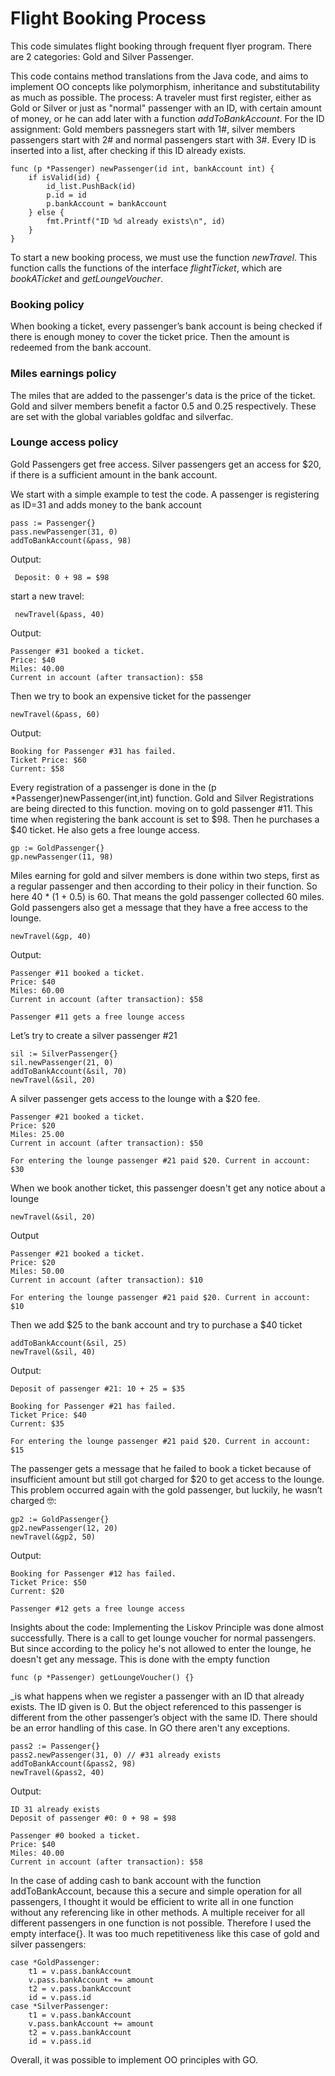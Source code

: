 # Flight Booking Process
This code simulates flight booking through frequent flyer program. There are 2 categories: Gold and Silver Passenger.

This code contains method translations from the Java code, and aims to implement OO concepts like polymorphism, inheritance and substitutability as much as possible.
The process: A traveler must first register, either as Gold or Silver or just as "normal" passenger with an ID, with certain amount of money, or he can add later with a function _addToBankAccount_.
For the ID assignment: Gold members passnegers start with 1#, silver members passengers start with 2# and normal passengers start with 3#. Every ID is inserted into a list, after checking if this ID already exists.

```
func (p *Passenger) newPassenger(id int, bankAccount int) {
	if isValid(id) {
		id_list.PushBack(id)
		p.id = id
		p.bankAccount = bankAccount
	} else {
		fmt.Printf("ID %d already exists\n", id)
	}
}
```

To start a new booking process, we must use the function _newTravel_. This function calls the functions of the interface _flightTicket_, which are _bookATicket_ and _getLoungeVoucher_.

### Booking policy
When booking a ticket, every passenger’s bank account is being checked if there is enough money to cover the ticket price. Then the amount is redeemed from the bank account.

### Miles earnings policy
The miles that are added to the passenger's data is the price of the ticket.
Gold and silver members benefit a factor 0.5 and 0.25 respectively. These are set with the global variables goldfac and silverfac.


### Lounge access policy
Gold Passengers get free access.
Silver passengers get an access for $20, if there is a sufficient amount in the bank account.



We start with a simple example to test the code.
A passenger is registering as ID=31 and adds money to the bank account

``` 
pass := Passenger{} 
pass.newPassenger(31, 0) 
addToBankAccount(&pass, 98)
``` 



Output:
``` 
 Deposit: 0 + 98 = $98 
``` 
start a new travel:
``` 
 newTravel(&pass, 40)
``` 

Output:

``` 
Passenger #31 booked a ticket.
Price: $40
Miles: 40.00
Current in account (after transaction): $58
``` 

Then we try to book an expensive ticket for the passenger
``` 
newTravel(&pass, 60)
``` 

Output:
``` 
Booking for Passenger #31 has failed.
Ticket Price: $60 
Current: $58
``` 
Every registration of a passenger is done in the (p *Passenger)newPassenger(int,int) function. Gold and Silver Registrations are being directed to this function.
moving on to gold passenger #11. This time when registering the bank account is set to $98. Then he purchases a $40 ticket. He also gets a free lounge access.
``` 
gp := GoldPassenger{}
gp.newPassenger(11, 98)
``` 
Miles earning for gold and silver members is done within two steps, first as a regular passenger and then according to their policy in their function.
So here 40 * (1 + 0.5) is 60. That means the gold passenger collected 60 miles.
Gold passengers also get a message that they have a free access to the lounge.

``` 
newTravel(&gp, 40)
``` 

Output:
``` 
Passenger #11 booked a ticket.
Price: $40
Miles: 60.00
Current in account (after transaction): $58

Passenger #11 gets a free lounge access
``` 


Let’s try to create a silver passenger #21
``` 
sil := SilverPassenger{}
sil.newPassenger(21, 0)
addToBankAccount(&sil, 70)
newTravel(&sil, 20)
``` 
A silver passenger gets access to the lounge with a $20 fee. 
``` 
Passenger #21 booked a ticket.
Price: $20
Miles: 25.00
Current in account (after transaction): $50

For entering the lounge passenger #21 paid $20. Current in account: $30
``` 



When we book another ticket, this passenger doesn't get any notice about a lounge

``` 
newTravel(&sil, 20)
``` 
Output
``` 
Passenger #21 booked a ticket.
Price: $20
Miles: 50.00
Current in account (after transaction): $10

For entering the lounge passenger #21 paid $20. Current in account: $10
``` 
Then we add $25 to the bank account and try to purchase a $40 ticket

``` 
addToBankAccount(&sil, 25)
newTravel(&sil, 40)
``` 
Output:
``` 
Deposit of passenger #21: 10 + 25 = $35

Booking for Passenger #21 has failed.
Ticket Price: $40 
Current: $35

For entering the lounge passenger #21 paid $20. Current in account: $15
``` 

The passenger gets a message that he failed to book a ticket because of insufficient amount but still got charged for $20 to get access to the lounge.
This problem occurred again with the gold passenger, but luckily, he wasn’t charged 🤓:

``` 
gp2 := GoldPassenger{}
gp2.newPassenger(12, 20)
newTravel(&gp2, 50)
```
Output:
``` 
Booking for Passenger #12 has failed.
Ticket Price: $50 
Current: $20

Passenger #12 gets a free lounge access
``` 
Insights about the code:
Implementing the Liskov Principle was done almost successfully. There is a call to get lounge voucher for normal passengers. But since according to the policy he's not allowed to enter the lounge, he doesn't get any message. This is done with the empty function

```
func (p *Passenger) getLoungeVoucher() {}
```

_is what happens when we register a passenger with an ID that already exists. The ID given is 0. But the object referenced to this passenger is different from the other passenger’s object with the same ID. There should be an error handling of this case. In GO there aren't any exceptions.


```
pass2 := Passenger{}
pass2.newPassenger(31, 0) // #31 already exists
addToBankAccount(&pass2, 98)
newTravel(&pass2, 40)
```
Output:

```  
ID 31 already exists
Deposit of passenger #0: 0 + 98 = $98

Passenger #0 booked a ticket.
Price: $40
Miles: 40.00
Current in account (after transaction): $58

```

In the case of adding cash to bank account with the function addToBankAccount, because this a secure and simple operation for all passengers, I thought it would be efficient to write all in one function without any referencing like in other methods.
A multiple receiver for all different passengers in one function is not possible. Therefore I used the empty interface{}.
It was too much repetitiveness like this case of gold and silver passengers:

```
case *GoldPassenger:
    t1 = v.pass.bankAccount
    v.pass.bankAccount += amount
    t2 = v.pass.bankAccount
    id = v.pass.id	
case *SilverPassenger:
    t1 = v.pass.bankAccount
    v.pass.bankAccount += amount
    t2 = v.pass.bankAccount
    id = v.pass.id
```
Overall, it was possible to implement OO principles with GO.
